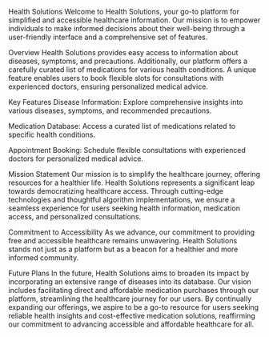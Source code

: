 Health Solutions
Welcome to Health Solutions, your go-to platform for simplified and accessible healthcare information. Our mission is to empower individuals to make informed decisions about their well-being through a user-friendly interface and a comprehensive set of features.

Overview
Health Solutions provides easy access to information about diseases, symptoms, and precautions. Additionally, our platform offers a carefully curated list of medications for various health conditions. A unique feature enables users to book flexible slots for consultations with experienced doctors, ensuring personalized medical advice.

Key Features
Disease Information: Explore comprehensive insights into various diseases, symptoms, and recommended precautions.

Medication Database: Access a curated list of medications related to specific health conditions.

Appointment Booking: Schedule flexible consultations with experienced doctors for personalized medical advice.

Mission Statement
Our mission is to simplify the healthcare journey, offering resources for a healthier life. Health Solutions represents a significant leap towards democratizing healthcare access. Through cutting-edge technologies and thoughtful algorithm implementations, we ensure a seamless experience for users seeking health information, medication access, and personalized consultations.

Commitment to Accessibility
As we advance, our commitment to providing free and accessible healthcare remains unwavering. Health Solutions stands not just as a platform but as a beacon for a healthier and more informed community.

Future Plans
In the future, Health Solutions aims to broaden its impact by incorporating an extensive range of diseases into its database. Our vision includes facilitating direct and affordable medication purchases through our platform, streamlining the healthcare journey for our users. By continually expanding our offerings, we aspire to be a go-to resource for users seeking reliable health insights and cost-effective medication solutions, reaffirming our commitment to advancing accessible and affordable healthcare for all.





